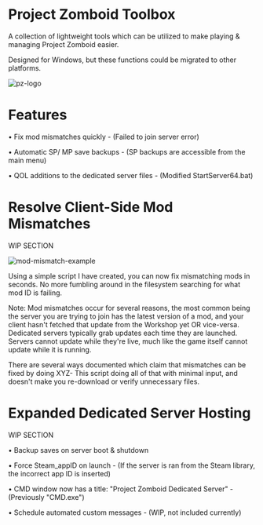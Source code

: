 # Project Zomboid Toolbox
A collection of lightweight tools which can be utilized to make playing & managing Project Zomboid easier.

Designed for Windows, but these functions could be migrated to other platforms.

![pz-logo](https://i.ibb.co/nzzbB4f/pztoolbox.png)

# Features
• Fix mod mismatches quickly - (Failed to join server error)

• Automatic SP/ MP save backups - (SP backups are accessible from the main menu)

• QOL additions to the dedicated server files - (Modified StartServer64.bat)
<br>

# Resolve Client-Side Mod Mismatches
WIP SECTION

![mod-mismatch-example](https://i.ibb.co/4MrjnP1/mismatchexample-S.png)

Using a simple script I have created, you can now fix mismatching mods in seconds. No more fumbling around in the filesystem searching for what mod ID is failing.

Note: Mod mismatches occur for several reasons, the most common being the server you are trying to join has the latest version of a mod, and your client hasn't fetched that update from the Workshop yet OR vice-versa. Dedicated servers typically grab updates each time they are launched. Servers cannot update while they're live, much like the game itself cannot update while it is running.

There are several ways documented which claim that mismatches can be fixed by doing XYZ- This script doing all of that with minimal input, and doesn't make you re-download or verify unnecessary files.
<br>

# Expanded Dedicated Server Hosting
WIP SECTION

• Backup saves on server boot & shutdown

• Force Steam_appID on launch - (If the server is ran from the Steam library, the incorrect app ID is inserted)

• CMD window now has a title: "Project Zomboid Dedicated Server" - (Previously "CMD.exe")

• Schedule automated custom messages - (WIP, not included currently)
